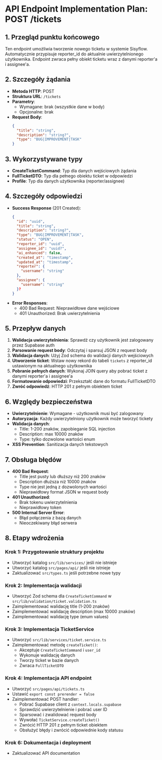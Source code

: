 # API Endpoint Implementation Plan: POST /tickets

## 1. Przegląd punktu końcowego

Ten endpoint umożliwia tworzenie nowego ticketu w systemie Sisyflow. Automatycznie przypisuje reporter_id do aktualnie uwierzytelnionego użytkownika. Endpoint zwraca pełny obiekt ticketu wraz z danymi reporter'a i assignee'a.

## 2. Szczegóły żądania

- **Metoda HTTP**: POST
- **Struktura URL**: `/tickets`
- **Parametry**:
  - Wymagane: brak (wszystkie dane w body)
  - Opcjonalne: brak
- **Request Body**:
  ```json
  {
    "title": "string",
    "description": "string?",
    "type": "BUG|IMPROVEMENT|TASK"
  }
  ```

## 3. Wykorzystywane typy

- **CreateTicketCommand**: Typ dla danych wejściowych żądania
- **FullTicketDTO**: Typ dla pełnego obiektu ticket w odpowiedzi
- **Profile**: Typ dla danych użytkownika (reporter/assignee)

## 4. Szczegóły odpowiedzi

- **Success Response** (201 Created):
  ```json
  {
    "id": "uuid",
    "title": "string",
    "description": "string?",
    "type": "BUG|IMPROVEMENT|TASK",
    "status": "OPEN",
    "reporter_id": "uuid",
    "assignee_id": "uuid?",
    "ai_enhanced": false,
    "created_at": "timestamp",
    "updated_at": "timestamp",
    "reporter": {
      "username": "string"
    },
    "assignee": {
      "username": "string"
    }?
  }
  ```
- **Error Responses**:
  - 400 Bad Request: Nieprawidłowe dane wejściowe
  - 401 Unauthorized: Brak uwierzytelnienia

## 5. Przepływ danych

1. **Walidacja uwierzytelnienia**: Sprawdź czy użytkownik jest zalogowany przez Supabase auth
2. **Parsowanie request body**: Odczytaj i sparsuj JSON z request body
3. **Walidacja danych**: Użyj Zod schema do walidacji danych wejściowych
4. **Utworzenie ticket**: Wstaw nowy rekord do tabeli `tickets` z reporter_id ustawionym na aktualnego użytkownika
5. **Pobranie pełnych danych**: Wykonaj JOIN query aby pobrać ticket z danymi reporter'a i assignee'a
6. **Formatowanie odpowiedzi**: Przekształć dane do formatu FullTicketDTO
7. **Zwróć odpowiedź**: HTTP 201 z pełnym obiektem ticket

## 6. Względy bezpieczeństwa

- **Uwierzytelnienie**: Wymagane - użytkownik musi być zalogowany
- **Autoryzacja**: Każdy uwierzytelniony użytkownik może tworzyć tickety
- **Walidacja danych**:
  - Title: 1-200 znaków, zapobieganie SQL injection
  - Description: max 10000 znaków
  - Type: tylko dozwolone wartości enum
- **XSS Prevention**: Sanitizacja danych tekstowych

## 7. Obsługa błędów

- **400 Bad Request**:
  - Title jest pusty lub dłuższy niż 200 znaków
  - Description dłuższa niż 10000 znaków
  - Type nie jest jedną z dozwolonych wartości
  - Nieprawidłowy format JSON w request body
- **401 Unauthorized**:
  - Brak tokenu uwierzytelnienia
  - Nieprawidłowy token
- **500 Internal Server Error**:
  - Błąd połączenia z bazą danych
  - Nieoczekiwany błąd serwera

## 8. Etapy wdrożenia

### Krok 1: Przygotowanie struktury projektu

- Utworzyć katalog `src/lib/services/` jeśli nie istnieje
- Utworzyć katalog `src/pages/api/` jeśli nie istnieje
- Zaktualizować `src/types.ts` jeśli potrzebne nowe typy

### Krok 2: Implementacja walidacji

- Utworzyć Zod schema dla `CreateTicketCommand` w `src/lib/validation/ticket.validation.ts`
- Zaimplementować walidację title (1-200 znaków)
- Zaimplementować walidację description (max 10000 znaków)
- Zaimplementować walidację type (enum values)

### Krok 3: Implementacja TicketService

- Utworzyć `src/lib/services/ticket.service.ts`
- Zaimplementować metodę `createTicket()`:
  - Akceptuje `CreateTicketCommand` i `user_id`
  - Wykonuje walidację danych
  - Tworzy ticket w bazie danych
  - Zwraca `FullTicketDTO`

### Krok 4: Implementacja API endpoint

- Utworzyć `src/pages/api/tickets.ts`
- Ustawić `export const prerender = false`
- Zaimplementować POST handler:
  - Pobrać Supabase client z `context.locals.supabase`
  - Sprawdzić uwierzytelnienie i pobrać user ID
  - Sparsować i zwalidować request body
  - Wywołać `TicketService.createTicket()`
  - Zwrócić HTTP 201 z pełnym ticket obiektem
  - Obsłużyć błędy i zwrócić odpowiednie kody statusu

### Krok 6: Dokumentacja i deployment

- Zaktualizować API documentation
